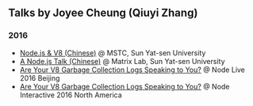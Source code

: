 ## Talks by Joyee Cheung (Qiuyi Zhang)

### 2016

* [Node.js & V8 (Chinese)](sysu/node.js&v8_m$.pdf) @ MSTC, Sun Yat-sen University
* [A Node.js Talk (Chinese)](sysu/node.js_matrix.pdf) @ Matrix Lab, Sun Yat-sen University
* [Are Your V8 Garbage Collection Logs Speaking to You?](node_live_2016_beijing/are_your_v8_garbage_collection_logs_speaking_to_you.pdf) @ Node Live 2016 Beijing
* [Are Your V8 Garbage Collection Logs Speaking to You?](node_interactive_2016/are_your_v8_garbage_collection_logs_speaking_to_you_updated.pdf) @ Node Interactive 2016 North America
